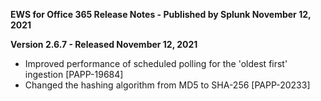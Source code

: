 **EWS for Office 365 Release Notes - Published by Splunk November 12, 2021**


**Version 2.6.7 - Released November 12, 2021**

* Improved performance of scheduled polling for the 'oldest first' ingestion [PAPP-19684]
* Changed the hashing algorithm from MD5 to SHA-256 [PAPP-20233]
